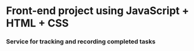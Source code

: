 # Front-end project using JavaScript + HTML + CSS

### Service for tracking and recording completed tasks

